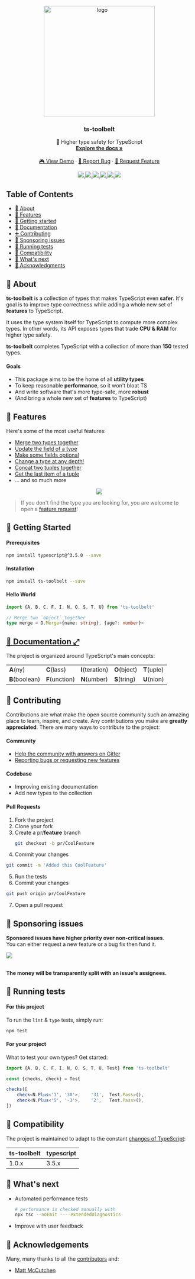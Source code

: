 <p align="center">
  <a href="https://github.com/pirix-gh/ts-toolbelt">
    <img alt="logo" title="ts-toolbelt" src="https://raw.githubusercontent.com/pirix-gh/ts-toolbelt/master/.github/logo.png" width="300">
  </a>

  <h3 align="center">ts-toolbelt</h3>

  <p align="center">
    👷 Higher type safety for TypeScript
    <br>
    <a href="https://pirix-gh.github.io/ts-toolbelt/" target="_blank"><strong>Explore the docs »</strong></a>
    <br>
    <br>
    <a href="#">🎮 View Demo</a>
    ·
    <a href="https://github.com/pirix-gh/ts-toolbelt/issues/new?template=---bug-report.md">🐞 Report Bug</a>
    ·
    <a href="https://github.com/pirix-gh/ts-toolbelt/issues/new?template=---feature-request.md">🍩 Request Feature</a>
  </p>
</p>

<p align="center">
  <a href="https://gitter.im/ts-toolbelt/community?utm_source=share-link&utm_medium=link&utm_campaign=share-link" target="_blank">
    <img src="https://img.shields.io/gitter/room/ts-toolbelt/community.svg">
  </a>
  <a href="https://www.npmjs.com/package/ts-toolbelt" target="_blank">
    <img src="https://img.shields.io/npm/v/ts-toolbelt.svg">
  </a>
  <a href="https://travis-ci.org/pirix-gh/ts-toolbelt" target="_blank">
    <img src="https://img.shields.io/travis/pirix-gh/ts-toolbelt.svg">
  </a>
  <a href="#">
    <img src="https://img.shields.io/npm/dm/ts-toolbelt.svg">
  </a>
  <a href="http://makeapullrequest.com" target="_blank">
    <img src="https://img.shields.io/badge/PRs-welcome-brightgreen.svg">
  </a>
  <a href="#">
    <img src="https://img.shields.io/npm/l/ts-toolbelt.svg">
  </a>
</p>

## Table of Contents

* [📜 About](#-about)
* [🎩 Features](#-features)
* [🏁 Getting started](#-getting-started)
* [📖 Documentation](#-documentation)
* [➕ Contributing](#-contributing)
* [👏 Sponsoring issues](#-sponsoring-issues)
* [💉 Running tests](#-running-tests)
* [🔧 Compatibility](#-compatibility)
* [🔮 What's next](#-whats-next)
* [🙏 Acknowledgments](#-acknowledgments)

## 📜 About

**ts-toolbelt** is a collection of types that makes TypeScript even **safer**.
It's goal is to improve type correctness while adding a whole new set of
**features** to TypeScript. 

It uses the type system itself for TypeScript to compute more complex types. In
other words, its API exposes types that trade **CPU & RAM** for higher type
safety.

**ts-toolbelt** completes TypeScript with a collection of more than **150**
tested types.

#### Goals
* This package aims to be the home of all **utility types**
* To keep reasonable **performance**, so it won't bloat TS
* And write software that's more type-safe, more **robust**
* (And bring a whole new set of **features** to TypeScript)

## 🎩 Features

Here's some of the most useful features:

* [Merge two types together](https://pirix-gh.github.io/ts-toolbelt/modules/_object_merge_.html#merge)
* [Update the field of a type](https://pirix-gh.github.io/ts-toolbelt/modules/_object_update_.html#update)
* [Make some fields optional](https://pirix-gh.github.io/ts-toolbelt/modules/_object_optional_.html#optional)
* [Change a type at any depth!](https://pirix-gh.github.io/ts-toolbelt/modules/_object_p_update_.html#update)
* [Concat two tuples together](https://pirix-gh.github.io/ts-toolbelt/modules/_tuple_concat_.html#concat)
* [Get the last item of a tuple](https://pirix-gh.github.io/ts-toolbelt/modules/_tuple_last_.html#last)
* ... and so much more

<p align="center">
  <img src="https://raw.githubusercontent.com/pirix-gh/ts-toolbelt/master/.github/demo.gif" id="demo">
<p align="center">

> If you don't find the type you are looking for, you are welcome to open
a [feature request](https://github.com/pirix-gh/ts-toolbelt/issues/new?template=---feature-request.md)!

## 🏁 Getting Started

#### Prerequisites

```sh
npm install typescript@^3.5.0 --save
```

#### Installation

```sh
npm install ts-toolbelt --save
```

#### Hello World

```ts
import {A, B, C, F, I, N, O, S, T, U} from 'ts-toolbelt'

// Merge two `object` together
type merge = O.Merge<{name: string}, {age?: number}>
```

## [📖 Documentation ⤢](https://pirix-gh.github.io/ts-toolbelt/)

The project is organized around TypeScript's main concepts:

|                |                |                 |              |             |
|----------------|----------------|-----------------|--------------|-------------|
| **A**(ny)      | **C**(lass)    | **I**(teration) | **O**(bject) | **T**(uple) |
| **B**(boolean) | **F**(unction) | **N**(umber)    | **S**(tring) | **U**(nion) |

## 🎁 Contributing

Contributions are what make the open source community such an amazing place to
learn, inspire, and create. Any contributions you make are **greatly appreciated**.
There are many ways to contribute to the project:

#### Community
* [Help the community with answers on Gitter](https://gitter.im/ts-toolbelt/community?utm_source=share-link&utm_medium=link&utm_campaign=share-link)
* [Reporting bugs or requesting new features](https://github.com/pirix-gh/ts-toolbelt/issues/new/choose)

#### Codebase
* Improving existing documentation 
* Add new types to the collection

#### Pull Requests
1. Fork the project
2. Clone your fork
3. Create a pr/**feature** branch
   ```sh
   git checkout -b pr/CoolFeature
   ```
4. Commit your changes
  ```sh
  git commit -m 'Added this CoolFeature'
  ```
5. Run the tests
6. Commit your changes
  ```sh
  git push origin pr/CoolFeature
  ```
7. Open a pull request

## 👏 Sponsoring issues

**Sponsored issues have higher priority over non-critical issues**.<br>
You can either request a new feature or a bug fix then fund it.

<a href="https://issuehunt.io/r/pirix-gh/ts-toolbelt">
  <img
  src="https://raw.githubusercontent.com/pirix-gh/ts-toolbelt/master/.github/issuehunt-logo.svg?sanitize=true">
</a>
<br>
<br>

**The money will be transparently split with an issue's assignees.**

## 💉 Running tests

#### For this project
To run the `lint` & `type` tests, simply run:

```sh
npm test
```

#### For your project
What to test your own types? Get started:

```ts
import {A, B, C, F, I, N, O, S, T, U, Test} from 'ts-toolbelt'

const {checks, check} = Test

checks([
    check<N.Plus<'1', '30'>,    '31',  Test.Pass>(),
    check<N.Plus<'5', '-3'>,    '2',   Test.Pass>(),
])
```

## 🔧 Compatibility

The project is maintained to adapt to the constant
[changes of TypeScript](https://github.com/Microsoft/TypeScript/wiki/Roadmap):

| ts-toolbelt | typescript |
|-------------|------------|
| 1.0.x       | 3.5.x      |

## 🔮 What's next
* Automated performance tests
  ```sh
  # performance is checked manually with 
  npx tsc --noEmit ----extendedDiagnostics
  ```
* Improve with user feedback

## 🙏 Acknowledgements

Many, many thanks to all the
[contributors](https://github.com/pirix-gh/ts-toolbelt/graphs/contributors) and:

* [Matt McCutchen](https://github.com/mattmccutchen)
